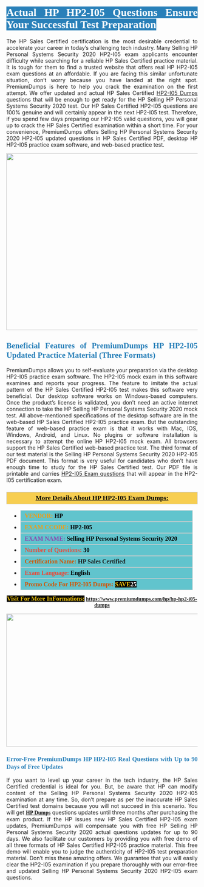 <h1 style="text-align: justify;"><span style="color:#ffffff;"><span style="font-family:Georgia,serif;"><strong><span style="background-color:#2980b9;">Actual HP HP2-I05 Questions Ensure Your Successful Test Preparation</span></strong></span></span></h1>

<p style="text-align: justify;">The HP Sales Certified certification is the most desirable credential to accelerate your career in today’s challenging tech industry. Many Selling HP Personal Systems Security 2020 HP2-I05 exam applicants encounter difficulty while searching for a reliable HP Sales Certified practice material. It is tough for them to find a trusted website that offers real HP HP2-I05 exam questions at an affordable. If you are facing this similar unfortunate situation, don’t worry because you have landed at the right spot. PremiumDumps is here to help you crack the examination on the first attempt. We offer updated and actual HP Sales Certified <a href="https://www.premiumdumps.com/hp/hp-hp2-i05-dumps">HP2-I05 Dumps</a> questions that will be enough to get ready for the HP Selling HP Personal Systems Security 2020 test. Our HP Sales Certified HP2-I05 questions are 100% genuine and will certainly appear in the next HP2-I05 test. Therefore, if you spend few days preparing our HP2-I05 valid questions, you will gear up to crack the HP Sales Certified examination within a short time. For your convenience, PremiumDumps offers Selling HP Personal Systems Security 2020 HP2-I05 updated questions in HP Sales Certified PDF, desktop HP HP2-I05 practice exam software, and web-based practice test.</p>

<p style="text-align: center;"><a href="https://www.premiumdumps.com/hp/hp-hp2-i05-dumps"><img alt="" src="https://i.imgur.com/KJGzbJ2.jpeg" style="width: 700px; height: 465px;" /></a></p>

<h2 style="text-align: justify;"><span style="color:#2980b9;"><span style="font-family:Georgia,serif;"><strong>Beneficial Features of PremiumDumps HP HP2-I05 Updated Practice Material (Three Formats)</strong></span></span></h2>

<p style="text-align: justify;">PremiumDumps allows you to self-evaluate your preparation via the desktop HP2-I05 practice exam software. The HP2-I05 mock exam in this software examines and reports your progress. The feature to imitate the actual pattern of the HP Sales Certified HP2-I05 test makes this software very beneficial. Our desktop software works on Windows-based computers. Once the product’s license is validated, you don’t need an active internet connection to take the HP Selling HP Personal Systems Security 2020 mock test. All above-mentioned specifications of the desktop software are in the web-based HP Sales Certified HP2-I05 practice exam. But the outstanding feature of web-based practice exam is that it works with Mac, IOS, Windows, Android, and Linux. No plugins or software installation is necessary to attempt the online HP HP2-I05 mock exam. All browsers support the HP Sales Certified web-based practice test. The third format of our test material is the Selling HP Personal Systems Security 2020 HP2-I05 PDF document. This format is very useful for candidates who don’t have enough time to study for the HP Sales Certified test. Our PDF file is printable and carries <a href="https://www.premiumdumps.com/hp/hp-hp2-i05-dumps">HP2-I05 Exam questions</a> that will appear in the HP2-I05 certification exam.</p>

<h3 style="background: #f7ce50; border: 1px solid rgb(204, 204, 204); padding: 5px 10px; text-align: center;"><span style="font-family:Georgia,serif;"><u><u><span style="color:#000000;"><span style="font-size:11pt"><span style="line-height:normal"><b><span style="font-size:13.0pt"><span cambria="">More Details About HP HP2-I05 Exam Dumps:</span></span></b></span></span></span></u></u></span></h3>

<ul>
	<li style="margin:0cm 10pt">
	<div style="background:#61c4cd; border: 1px solid rgb(204, 204, 204); padding: 5px 10px; text-align: justify;"><span style="font-family:Georgia,serif;"><span style="font-size:11pt"><span style="line-height:normal"><b><span style="font-size:12.0pt"><span new="" roman="" times=""><span style="color:#f39c12;">VENDOR:</span> <span style="color:#000000;">HP</span></span></span></b></span></span></span></div>
	</li>
	<li style="margin:0cm 10pt">
	<div style="background: #61c4cd; border: 1px solid rgb(204, 204, 204); padding: 5px 10px; text-align: justify;"><span style="font-family:Georgia,serif;"><span style="font-size:11pt"><span style="line-height:normal"><b><span style="font-size:12.0pt"><span new="" roman="" times=""><span style="color:#f39c12;">EXAM CCODE:</span> <span style="color:#000000;">HP2-I05</span></span></span></b></span></span></span></div>
	</li>
	<li style="margin:0cm 10pt">
	<div style="background: #61c4cd; border: 1px solid rgb(204, 204, 204); padding: 5px 10px; text-align: justify;"><span style="font-family:Georgia,serif;"><span style="font-size:11pt"><span style="line-height:normal"><b><span style="font-size:12.0pt"><span new="" roman="" times=""><span style="color:#8e44ad;">EXAM NAME:</span> <span style="color:#000000;">Selling HP Personal Systems Security 2020</span></span></span></b></span></span></span></div>
	</li>
	<li style="margin:0cm 10pt">
	<div style="background: #61c4cd; border: 1px solid rgb(204, 204, 204); padding: 5px 10px;"><span style="font-family:Georgia,serif;"><span style="font-size:11pt"><span style="line-height:normal"><b><span style="font-size:12.0pt"><span new="" roman="" times=""><span style="color:#e74c3c;">Number of Questions:</span><span style="color:#000000;"><span style="color:#f1c40f;"> </span>30</span></span></span></b></span></span></span></div>
	</li>
	<li style="margin:0cm 10pt">
	<div style="background: #61c4cd; border: 1px solid rgb(204, 204, 204); padding: 5px 10px; text-align: justify;"><span style="font-family:Georgia,serif;"><span style="font-size:11pt"><span style="line-height:normal"><b><span style="font-size:12.0pt"><span new="" roman="" times=""><span style="color:#d35400;">Certification Name:</span> HP Sales Certified</span></span></b></span></span></span></div>
	</li>
	<li style="margin:0cm 10pt">
	<div style="background: #61c4cd; border: 1px solid rgb(204, 204, 204); padding: 5px 10px; text-align: justify;"><span style="font-family:Georgia,serif;"><span style="font-size:11pt"><span style="line-height:normal"><b><span style="font-size:12.0pt"><span new="" roman="" times=""><span style="color:#e74c3c;">Exam Language:</span> <span style="color:#000000;">English</span></span></span></b></span></span></span></div>
	</li>
	<li style="margin:0cm 10pt">
	<div style="background: #61c4cd; border: 1px solid rgb(204, 204, 204); padding: 5px 10px;"><span style="font-family:Georgia,serif;"><span style="font-size:11pt"><span style="line-height:normal"><b><span style="font-size:12.0pt"><span new="" roman="" times=""><span style="color:#d35400;">Promo Code For HP2-I05 Dumps:</span><span style="color:#f1c40f;"> <span style="background-color:#000000;">SAVE</span></span><span style="color:#ffffff;"><span style="background-color:#000000;">25</span></span></span></span></b></span></span></span></div>
	</li>
</ul>

<p style="text-align: center;"><span style="font-family:Georgia,serif;"><strong><span style="font-size:16px;"><span style="color:#f1c40f;"><span style="background-color:#000000;">Visit For More InFormations:</span></span></span> <a href="https://www.premiumdumps.com/hp/hp-hp2-i05-dumps">https://www.premiumdumps.com/hp/hp-hp2-i05-dumps</a></strong></span></p>

<p style="text-align: center;"><strong><strong><a href="https://www.premiumdumps.com/hp/hp-hp2-i05-dumps"><img alt="" src="https://i.imgur.com/F18GQwv.jpeg" style="width: 700px; height: 350px;" /></a></strong></strong></p>

<h3 style="text-align: justify;"><span style="color:#2980b9;"><span style="font-family:Georgia,serif;"><strong><strong><strong>Error-Free PremiumDumps HP HP2-I05 Real Questions with Up to 90 Days of Free Updates</strong></strong></strong></span></span></h3>

<p style="text-align: justify;">If you want to level up your career in the tech industry, the HP Sales Certified credential is ideal for you. But, be aware that HP can modify content of the Selling HP Personal Systems Security 2020 HP2-I05 examination at any time. So, don’t prepare as per the inaccurate HP Sales Certified test domains because you will not succeed in this scenario. You will get <span style="font-family:Georgia,serif;"><strong><a href="https://www.premiumdumps.com/hp-exam-dumps">HP Dumps</a></strong></span> questions updates until three months after purchasing the exam product. If the HP issues new HP Sales Certified HP2-I05 exam updates, PremiumDumps will compensate you with free HP Selling HP Personal Systems Security 2020 actual questions updates for up to 90 days. We also facilitate our customers by providing you with free demo of all three formats of HP Sales Certified HP2-I05 practice material. This free demo will enable you to judge the authenticity of HP2-I05 test preparation material. Don’t miss these amazing offers. We guarantee that you will easily clear the HP2-I05 examination if you prepare thoroughly with our error-free and updated Selling HP Personal Systems Security 2020 HP2-I05 exam questions.</p>
